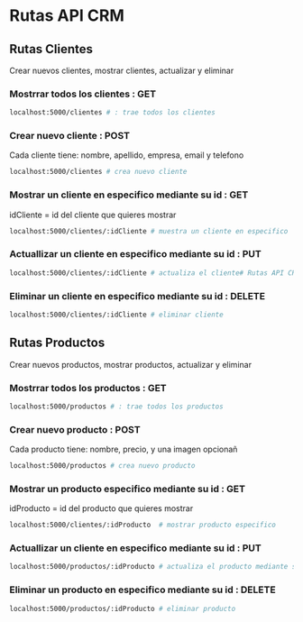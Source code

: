 # Rutas API CRM

## Rutas Clientes
Crear nuevos clientes, mostrar clientes, actualizar y eliminar
### Mostrrar todos los clientes : GET
```bash
localhost:5000/clientes # : trae todos los clientes 
```

### Crear nuevo cliente : POST
Cada cliente tiene: nombre, apellido, empresa, email y telefono
```bash
localhost:5000/clientes # crea nuevo cliente
```

### Mostrar un cliente en especifico mediante su id : GET
idCliente = id del cliente que quieres mostrar
```bash
localhost:5000/clientes/:idCliente # muestra un cliente en especifico
```

### Actuallizar un cliente en especifico mediante su id : PUT
```bash
localhost:5000/clientes/:idCliente # actualiza el cliente# Rutas API CRM
```

### Eliminar un cliente en especifico mediante su id : DELETE
```bash
localhost:5000/clientes/:idCliente # eliminar cliente
```

## Rutas Productos
Crear nuevos productos, mostrar productos, actualizar y eliminar
### Mostrrar todos los productos : GET
```bash
localhost:5000/productos # : trae todos los productos 
```

### Crear nuevo producto : POST
Cada producto tiene: nombre, precio, y una imagen opcionañ
```bash
localhost:5000/productos # crea nuevo producto
```

### Mostrar un producto especifico mediante su id : GET
idProducto = id del producto que quieres mostrar
```bash
localhost:5000/clientes/:idProducto  # mostrar producto especifico
```

### Actuallizar un cliente en especifico mediante su id : PUT
```bash
localhost:5000/productos/:idProducto # actualiza el producto mediante su id
```

### Eliminar un producto en especifico mediante su id : DELETE
```bash
localhost:5000/productos/:idProducto # eliminar producto
```

